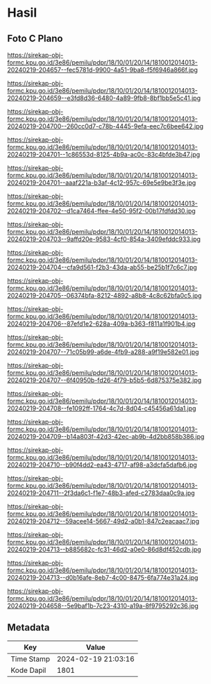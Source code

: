 # Hasil

## Foto C Plano

https://sirekap-obj-formc.kpu.go.id/3e86/pemilu/pdpr/18/10/01/20/14/1810012014013-20240219-204657--fec5781d-9900-4a51-9ba8-f5f6946a866f.jpg

https://sirekap-obj-formc.kpu.go.id/3e86/pemilu/pdpr/18/10/01/20/14/1810012014013-20240219-204659--e3fd8d36-6480-4a89-9fb8-8bf1bb5e5c41.jpg

https://sirekap-obj-formc.kpu.go.id/3e86/pemilu/pdpr/18/10/01/20/14/1810012014013-20240219-204700--260cc0d7-c78b-4445-9efa-eec7c6bee642.jpg

https://sirekap-obj-formc.kpu.go.id/3e86/pemilu/pdpr/18/10/01/20/14/1810012014013-20240219-204701--1c86553d-8125-4b9a-ac0c-83c4bfde3b47.jpg

https://sirekap-obj-formc.kpu.go.id/3e86/pemilu/pdpr/18/10/01/20/14/1810012014013-20240219-204701--aaaf221a-b3af-4c12-957c-69e5e9be3f3e.jpg

https://sirekap-obj-formc.kpu.go.id/3e86/pemilu/pdpr/18/10/01/20/14/1810012014013-20240219-204702--d1ca7464-ffee-4e50-95f2-00b17fdfdd30.jpg

https://sirekap-obj-formc.kpu.go.id/3e86/pemilu/pdpr/18/10/01/20/14/1810012014013-20240219-204703--9affd20e-9583-4cf0-854a-3409efddc933.jpg

https://sirekap-obj-formc.kpu.go.id/3e86/pemilu/pdpr/18/10/01/20/14/1810012014013-20240219-204704--cfa9d561-f2b3-43da-ab55-be25b1f7c6c7.jpg

https://sirekap-obj-formc.kpu.go.id/3e86/pemilu/pdpr/18/10/01/20/14/1810012014013-20240219-204705--06374bfa-8212-4892-a8b8-4c8c62bfa0c5.jpg

https://sirekap-obj-formc.kpu.go.id/3e86/pemilu/pdpr/18/10/01/20/14/1810012014013-20240219-204706--87efd1e2-628a-409a-b363-f811a1f901b4.jpg

https://sirekap-obj-formc.kpu.go.id/3e86/pemilu/pdpr/18/10/01/20/14/1810012014013-20240219-204707--71c05b99-a6de-4fb9-a288-a9f19e582e01.jpg

https://sirekap-obj-formc.kpu.go.id/3e86/pemilu/pdpr/18/10/01/20/14/1810012014013-20240219-204707--6f40950b-fd26-4f79-b5b5-6d875375e382.jpg

https://sirekap-obj-formc.kpu.go.id/3e86/pemilu/pdpr/18/10/01/20/14/1810012014013-20240219-204708--fe1092ff-1764-4c7d-8d04-c45456a61da1.jpg

https://sirekap-obj-formc.kpu.go.id/3e86/pemilu/pdpr/18/10/01/20/14/1810012014013-20240219-204709--b14a803f-42d3-42ec-ab9b-4d2bb858b386.jpg

https://sirekap-obj-formc.kpu.go.id/3e86/pemilu/pdpr/18/10/01/20/14/1810012014013-20240219-204710--b90f4dd2-ea43-4717-af98-a3dcfa5dafb6.jpg

https://sirekap-obj-formc.kpu.go.id/3e86/pemilu/pdpr/18/10/01/20/14/1810012014013-20240219-204711--2f3da6c1-f1e7-48b3-afed-c2783daa0c9a.jpg

https://sirekap-obj-formc.kpu.go.id/3e86/pemilu/pdpr/18/10/01/20/14/1810012014013-20240219-204712--59acee14-5667-49d2-a0b1-847c2eacaac7.jpg

https://sirekap-obj-formc.kpu.go.id/3e86/pemilu/pdpr/18/10/01/20/14/1810012014013-20240219-204713--b885682c-fc31-46d2-a0e0-86d8df452cdb.jpg

https://sirekap-obj-formc.kpu.go.id/3e86/pemilu/pdpr/18/10/01/20/14/1810012014013-20240219-204713--d0b16afe-8eb7-4c00-8475-6fa774e31a24.jpg

https://sirekap-obj-formc.kpu.go.id/3e86/pemilu/pdpr/18/10/01/20/14/1810012014013-20240219-204658--5e9baf1b-7c23-4310-a19a-8f9795292c36.jpg


## Metadata

| Key        | Value               |
| ---------- | ------------------- |
| Time Stamp | 2024-02-19 21:03:16 |
| Kode Dapil | 1801                |



